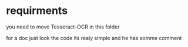 # requirments
 you need to move Tesseract-OCR in this folder

for a doc just look the code its realy simple and he has somme comment

